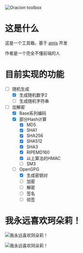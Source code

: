 ![Oracion toolbox](https://gitee.com/aiskikan/lizzhh-toolbox/raw/main/static/image/title.png)


# 这是什么
这是一个工具箱，基于 [amis](https://aisuda.bce.baidu.com/amis/) 开发

作者是一个完全不懂前端的人
# 目前实现的功能
- [ ] 随机生成
    - [x] 生成随机数字2
    - [ ] 生成随机字符串
- [ ] 加解密
    - [x] Base系列编码
    - [x] 部分Hash计算
        - [x] MD5
        - [x] SHA1
        - [x] SHA256
        - [x] SHA512
        - [x] SHA3
        - [x] RIPEMD160
        - [x] 以上算法的HMAC
        - [ ] SM3
    - [ ] OpenGPG
        - [x] 生成密钥对
        - [ ] 加密
        - [ ] 解密
        - [ ] 签名
        - [ ] 验签
# 我永远喜欢珂朵莉！

![我永远喜欢珂朵莉！](https://gitee.com/aiskikan/lizzhh-toolbox/raw/main/static/image/title2.png)

![我永远喜欢珂朵莉！](https://gitee.com/aiskikan/lizzhh-toolbox/raw/main/static/image/2.png)